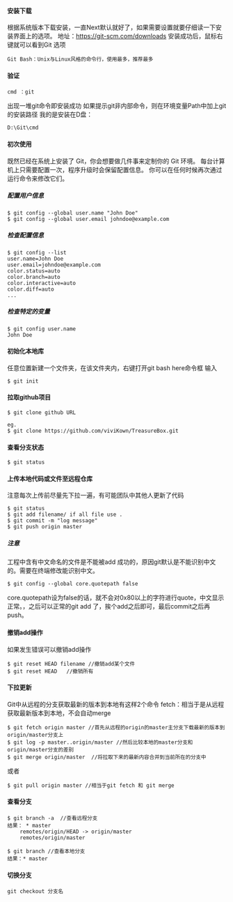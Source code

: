 ####  安装下载
根据系统版本下载安装，一直Next默认就好了，如果需要设置就要仔细读一下安装界面上的选项。
地址：https://git-scm.com/downloads
安装成功后，鼠标右键就可以看到Git 选项
```
Git Bash：Unix与Linux风格的命令行，使用最多，推荐最多
```
#### 验证
```
cmd ：git
```
出现一堆git命令即安装成功
如果提示git非内部命令，则在环境变量Path中加上git的安装路径
我的是安装在D盘：
```
D:\Git\cmd
```
#### 初次使用
既然已经在系统上安装了 Git，你会想要做几件事来定制你的 Git 环境。 每台计算机上只需要配置一次，程序升级时会保留配置信息。 你可以在任何时候再次通过运行命令来修改它们。
##### 配置用户信息
```
$ git config --global user.name "John Doe"
$ git config --global user.email johndoe@example.com
```
##### 检查配置信息
```
$ git config --list
user.name=John Doe
user.email=johndoe@example.com
color.status=auto
color.branch=auto
color.interactive=auto
color.diff=auto
...
```
##### 检查特定的变量
```
$ git config user.name
John Doe
```
#### 初始化本地库
任意位置新建一个文件夹，在该文件夹内，右键打开git bash here命令框
输入
```
$ git init
```
#### 拉取github项目
```
$ git clone github URL

eg.
$ git clone https://github.com/viviKown/TreasureBox.git
```
#### 查看分支状态
```
$ git status
```
#### 上传本地代码或文件至远程仓库
注意每次上传前尽量先下拉一遍，有可能团队中其他人更新了代码
```
$ git status
$ git add filename/ if all file use .
$ git commit -m "log message"
$ git push origin master
```
##### 注意
工程中含有中文命名的文件是不能被add 成功的，原因git默认是不能识别中文的。需要在终端修改能识别中文。
```
$ git config --global core.quotepath false
```
core.quotepath设为false的话，就不会对0x80以上的字符进行quote，中文显示正常。，之后可以正常的git add 了，挨个add之后即可，最后commit之后再push。
#### 撤销add操作
如果发生错误可以撤销add操作
```
$ git reset HEAD filename //撤销add某个文件
$ git reset HEAD   //撤销所有
```
#### 下拉更新
Git中从远程的分支获取最新的版本到本地有这样2个命令
fetch：相当于是从远程获取最新版本到本地，不会自动merge
```
$ git fetch origin master //首先从远程的origin的master主分支下载最新的版本到origin/master分支上 
$ git log -p master..origin/master //然后比较本地的master分支和origin/master分支的差别
$ git merge origin/master  //将拉取下来的最新内容合并到当前所在的分支中
```
或者

```
$ git pull origin master //相当于git fetch 和 git merge
```

#### 查看分支
```
$ git branch -a  //查看远程分支
结果：	* master
  	remotes/origin/HEAD -> origin/master
  	remotes/origin/master

$ git branch //查看本地分支
结果：* master
```
#### 切换分支
```
git checkout 分支名
```





